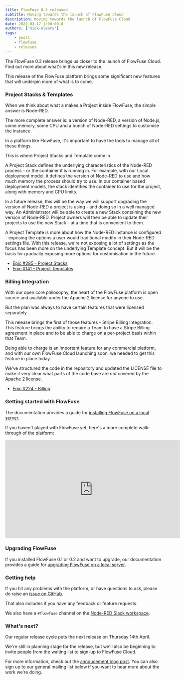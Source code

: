 ```yaml
---
title: FlowFuse 0.3 released
subtitle: Moving towards the launch of FlowFuse Cloud
description: Moving towards the launch of FlowFuse Cloud
date: 2022-03-17 1:00:00.0
authors: ["nick-oleary"]
tags:
    - posts
    - flowfuse
    - releases
---
```


The FlowFuse 0.3 release brings us closer to the launch of FlowFuse Cloud.
Find out more about what's in this new release.

<!--more-->

This release of the FlowFuse platform brings some significant new features that
will underpin more of what is to come.

### Project Stacks & Templates

When we think about what a makes a Project inside FlowFuse, the simple answer
is Node-RED.

The more complete answer is: a version of Node-RED, a version of Node.js, some
memory, some CPU and a bunch of Node-RED settings to customise the instance.

In a platform like FlowFuse, it's important to have the tools to manage all
of these things.

This is where Project Stacks and Template come in.

A Project Stack defines the underlying characteristics of the Node-RED process - 
or the container it is running in. For example, with our Local deployment model,
it defines the version of Node-RED to use and how much memory the process should
try to use. In our container based deployment models, the stack identifies the
container to use for the project, along with memory and CPU limits.

In a future release, this will be the way we will support upgrading the version
of Node-RED a project is using - and doing so in a well managed way. An Administrator
will be able to create a new Stack containing the new version of Node-RED.
Project owners will then be able to update their projects to use the new Stack - 
at a time that is convenient to them.

A Project Template is more about how the Node-RED instance is configured - exposing
the options a user would traditional modify in their Node-RED settings file.
With this release, we're not exposing a lot of settings as the focus has been 
more on the underlying Template concept. But it will be the basis for gradually
exposing more options for customisation in the future.


 - [Epic #285 - Project Stacks](https://github.com/FlowFuse/flowfuse/issues/285)
 - [Epic #141 - Project Templates](https://github.com/FlowFuse/flowfuse/issues/141)

### Billing Integration

With our open core philosophy, the heart of the FlowFuse platform is open source
and available under the Apache 2 license for anyone to use.

But the plan was always to have certain features that were licensed separately.

This release brings the first of those features - Stripe Billing Integration. This
feature brings the ability to require a Team to have a Stripe Billing agreement
in place and to be able to charge on a per-project basis within that Team.

Being able to charge is an important feature for any commercial platform, and
with our own FlowFuse Cloud launching soon, we needed to get this feature in
place today.

We've structured the code in the repository and updated the LICENSE file to make it
very clear what parts of the code base are *not* covered by the Apache 2 license.

 - [Epic #224 - Billing](https://github.com/FlowFuse/flowfuse/issues/224)


### Getting started with FlowFuse

The documentation provides a guide for [installing FlowFuse on a local server](https://github.com/FlowFuse/flowfuse/tree/main/docs).

If you haven't played with FlowFuse yet, here's a more complete walk-through
of the platform:

<iframe width="560" height="315" src="https://www.youtube.com/embed/YYZDx8n17Ys" title="YouTube video player" frameborder="0" allow="accelerometer; autoplay; clipboard-write; encrypted-media; gyroscope; picture-in-picture" allowfullscreen></iframe>

### Upgrading FlowFuse

If you installed FlowFuse 0.1 or 0.2 and want to upgrade, our documentation provides a
guide for [upgrading FlowFuse on a local server](/docs/upgrade/).

### Getting help

If you hit any problems with the platform, or have questions to ask, please do
raise an [issue on GitHub](https://github.com/FlowFuse/flowfuse/issues).

That also includes if you have any feedback or feature requests.

We also have a `#flowfuse` channel on the [Node-RED Slack workspace](https://nodered.org/slack).

### What's next?

Our regular release cycle puts the next release on Thursday 14th April.

We're still in planning stage for the release, but we'll also be beginning to invite
people from the waiting list to sign-up to FlowFuse Cloud.

For more information, check out the [annoucement blog post](/blog/announcing-flowforge-cloud/).
You can also sign up to our general mailing list below if you want to hear more
about the work we're doing.
